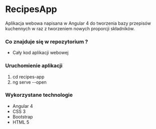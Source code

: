 # RecipesApp #

Aplikacja webowa napisana w Angular 4 do tworzenia bazy przepisów kuchennych w raz z tworzeniem nowych proporcji składników.

### Co znajduje się w repozytorium ? ###

* Cały kod aplikacji webowej

### Uruchomienie aplikacji ###

1. cd recipes-app
2. ng serve --open

### Wykorzystane technologie ###

* Angular 4
* CSS 3
* Bootstrap
* HTML 5
